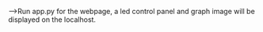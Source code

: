 -->Run app.py for the webpage, a led control panel and graph image will be displayed on the localhost.
